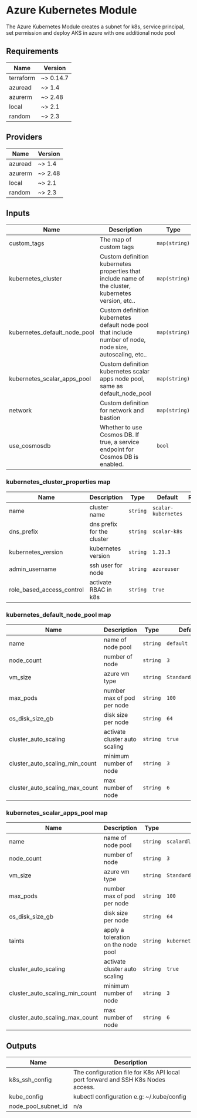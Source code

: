 # Azure Kubernetes Module

The Azure Kubernetes Module creates a subnet for k8s, service principal, set permission and deploy AKS in azure with one additional node pool

<!-- BEGINNING OF PRE-COMMIT-TERRAFORM DOCS HOOK -->
## Requirements

| Name | Version |
|------|---------|
| terraform | ~> 0.14.7 |
| azuread | ~> 1.4 |
| azurerm | ~> 2.48 |
| local | ~> 2.1 |
| random | ~> 2.3 |

## Providers

| Name | Version |
|------|---------|
| azuread | ~> 1.4 |
| azurerm | ~> 2.48 |
| local | ~> 2.1 |
| random | ~> 2.3 |

## Inputs

| Name | Description | Type | Default | Required |
|------|-------------|------|---------|:--------:|
| custom_tags | The map of custom tags | `map(string)` | `{}` | no |
| kubernetes_cluster | Custom definition kubernetes properties that include name of the cluster, kubernetes version, etc.. | `map(string)` | `{}` | no |
| kubernetes_default_node_pool | Custom definition kubernetes default node pool that include number of node, node size, autoscaling, etc.. | `map(string)` | `{}` | no |
| kubernetes_scalar_apps_pool | Custom definition kubernetes scalar apps node pool, same as default_node_pool | `map(string)` | `{}` | no |
| network | Custom definition for network and bastion | `map(string)` | `{}` | no |
| use_cosmosdb | Whether to use Cosmos DB. If true, a service endpoint for Cosmos DB is enabled. | `bool` | `false` | no |

### kubernetes_cluster_properties map

| Name | Description | Type | Default | Required |
|------|-------------|------|---------|:--------:|
| name | cluster name | `string` | `scalar-kubernetes` | no |
| dns_prefix | dns prefix for the cluster | `string` | `scalar-k8s` | no |
| kubernetes_version | kubernetes version | `string` | `1.23.3` | no|
| admin_username | ssh user for node | `string` | `azureuser` | no |
| role_based_access_control | activate RBAC in k8s | `string` | `true` | no |

### kubernetes_default_node_pool map

| Name | Description | Type | Default | Required |
|------|-------------|------|---------|:--------:|
| name | name of node pool | `string` | `default` | no |
| node_count | number of node | `string` | `3` | no |
| vm_size | azure vm type | `string` | `Standard_DS2_v2` | no |
| max_pods | number max of pod per node | `string` | `100` | no |
| os_disk_size_gb | disk size per node | `string` | `64` | no |
| cluster_auto_scaling | activate cluster auto scaling | `string` | `true` | no |
| cluster_auto_scaling_min_count | minimum number of node| `string` | `3` | no |
| cluster_auto_scaling_max_count | max number of node | `string` | `6` | no |

### kubernetes_scalar_apps_pool map

| Name | Description | Type | Default | Required |
|------|-------------|------|---------|:--------:|
| name | name of node pool | `string` | `scalardl` | no |
| node_count | number of node | `string` | `3` | no |
| vm_size | azure vm type | `string`| `Standard_DS2_v2` | no |
| max_pods | number max of pod per node | `string` | `100` | no |
| os_disk_size_gb | disk size per node | `string` | `64` | no |
| taints | apply a toleration on the node pool | `string` | `kubernetes.io/app=scalardl:NoSchedule` | no |
| cluster_auto_scaling | activate cluster auto scaling | `string` | `true` | no |
| cluster_auto_scaling_min_count | minimum number of node| `string` | `3` | no |
| cluster_auto_scaling_max_count | max number of node | `string` | `6` | no |

## Outputs

| Name | Description |
|------|-------------|
| k8s_ssh_config | The configuration file for K8s API local port forward and SSH K8s Nodes access. |
| kube_config | kubectl configuration e.g: ~/.kube/config |
| node_pool_subnet_id | n/a |

<!-- END OF PRE-COMMIT-TERRAFORM DOCS HOOK -->
